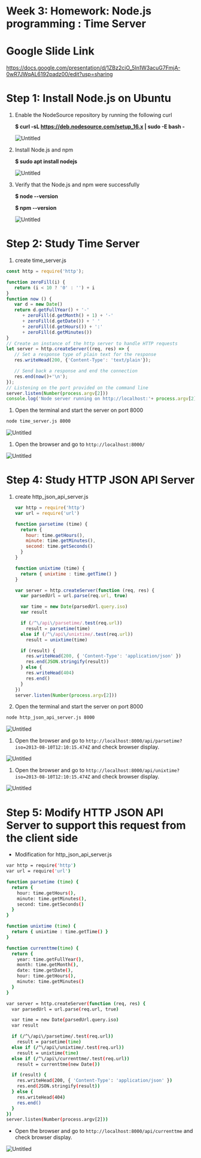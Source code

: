 # Week 3: Homework: Node.js programming : Time Server

# Google Slide Link
https://docs.google.com/presentation/d/1ZBz2ciO_5In1W3acuG7FmjA-0wR7JWqAL6192padz00/edit?usp=sharing

# Step 1: Install Node.js on Ubuntu

1. Enable the NodeSource repository by running the following curl
    
    **$ curl -sL https://deb.nodesource.com/setup_16.x | sudo -E bash -**
    
    ![Untitled](Week%203%20Homework%20Node%20js%20programming%20Time%20Server%20cd2a5369d19c409a83353e78778bf432/Untitled.png)
    
2. Install Node.js and npm
    
    **$ sudo apt install nodejs**
    
    ![Untitled](Week%203%20Homework%20Node%20js%20programming%20Time%20Server%20cd2a5369d19c409a83353e78778bf432/Untitled%201.png)
    
3. Verify that the Node.js and npm were successfully
    
    **$ node --version**
    
    **$ npm --version**
    
    ![Untitled](Week%203%20Homework%20Node%20js%20programming%20Time%20Server%20cd2a5369d19c409a83353e78778bf432/Untitled%202.png)
    

# Step 2: Study Time Server

1. create time_server.js

```jsx
const http = require('http');

function zeroFill(i) {
   return (i < 10 ? '0' : '') + i
}
function now () {
   var d = new Date()
   return d.getFullYear() + '-'
      + zeroFill(d.getMonth() + 1) + '-'
      + zeroFill(d.getDate()) + ' '
      + zeroFill(d.getHours()) + ':'
      + zeroFill(d.getMinutes())
}
// Create an instance of the http server to handle HTTP requests
let server = http.createServer((req, res) => {
   // Set a response type of plain text for the response
   res.writeHead(200, {'Content-Type': 'text/plain'});

   // Send back a response and end the connection
   res.end(now()+'\n');
});
// Listening on the port provided on the command line
server.listen(Number(process.argv[2]))
console.log('Node server running on http://localhost:'+ process.argv[2]);
```

1. Open the terminal and start the server on port 8000

```bash
node time_server.js 8000
```

![Untitled](Week%203%20Homework%20Node%20js%20programming%20Time%20Server%20cd2a5369d19c409a83353e78778bf432/Untitled%203.png)

1. Open the browser and go to `http://localhost:8000/`

![Untitled](Week%203%20Homework%20Node%20js%20programming%20Time%20Server%20cd2a5369d19c409a83353e78778bf432/Untitled%204.png)

# Step 4: Study HTTP JSON API Server

1. create http_json_api_server.js
    
    ```jsx
    var http = require('http')
    var url = require('url')
    
    function parsetime (time) {
      return {
        hour: time.getHours(),
        minute: time.getMinutes(),
        second: time.getSeconds()
      }
    }
    
    function unixtime (time) {
      return { unixtime : time.getTime() }
    }
    
    var server = http.createServer(function (req, res) {
      var parsedUrl = url.parse(req.url, true)
    
      var time = new Date(parsedUrl.query.iso)
      var result
    
      if (/^\/api\/parsetime/.test(req.url))
        result = parsetime(time)
      else if (/^\/api\/unixtime/.test(req.url))
        result = unixtime(time)
    
      if (result) {
        res.writeHead(200, { 'Content-Type': 'application/json' })
        res.end(JSON.stringify(result))
      } else {
        res.writeHead(404)
        res.end()
      }
    })
    server.listen(Number(process.argv[2]))
    ```
    
2. Open the terminal and start the server on port 8000

```bash
node http_json_api_server.js 8000
```

![Untitled](Week%203%20Homework%20Node%20js%20programming%20Time%20Server%20cd2a5369d19c409a83353e78778bf432/Untitled%205.png)

1. Open the browser and go to `http://localhost:8000/api/parsetime?iso=2013-08-10T12:10:15.474Z` and check browser display.

![Untitled](Week%203%20Homework%20Node%20js%20programming%20Time%20Server%20cd2a5369d19c409a83353e78778bf432/Untitled%206.png)

1. Open the browser and go to `http://localhost:8000/api/unixtime?iso=2013-08-10T12:10:15.474Z` and check browser display.

![Untitled](Week%203%20Homework%20Node%20js%20programming%20Time%20Server%20cd2a5369d19c409a83353e78778bf432/Untitled%207.png)

# Step 5: Modify HTTP JSON API Server to support this request from the client side

- Modification for http_json_api_server.js

```bash
var http = require('http')
var url = require('url')

function parsetime (time) {
  return {
    hour: time.getHours(),
    minute: time.getMinutes(),
    second: time.getSeconds()
  }
}

function unixtime (time) {
  return { unixtime : time.getTime() }
}

function currenttme(time) {
  return {
    year: time.getFullYear(),
    month: time.getMonth(),
    date: time.getDate(),
    hour: time.getHours(),
    minute: time.getMinutes()
  }
}

var server = http.createServer(function (req, res) {
  var parsedUrl = url.parse(req.url, true)

  var time = new Date(parsedUrl.query.iso)
  var result

  if (/^\/api\/parsetime/.test(req.url))
    result = parsetime(time)
  else if (/^\/api\/unixtime/.test(req.url))
    result = unixtime(time)
  else if (/^\/api\/currenttme/.test(req.url))
    result = currenttme(new Date())

  if (result) {
    res.writeHead(200, { 'Content-Type': 'application/json' })
    res.end(JSON.stringify(result))
  } else {
    res.writeHead(404)
    res.end()
  }
})
server.listen(Number(process.argv[2]))
```

- Open the browser and go to `http://localhost:8000/api/currenttme` and check browser display.

![Untitled](Week%203%20Homework%20Node%20js%20programming%20Time%20Server%20cd2a5369d19c409a83353e78778bf432/Untitled%208.png)
